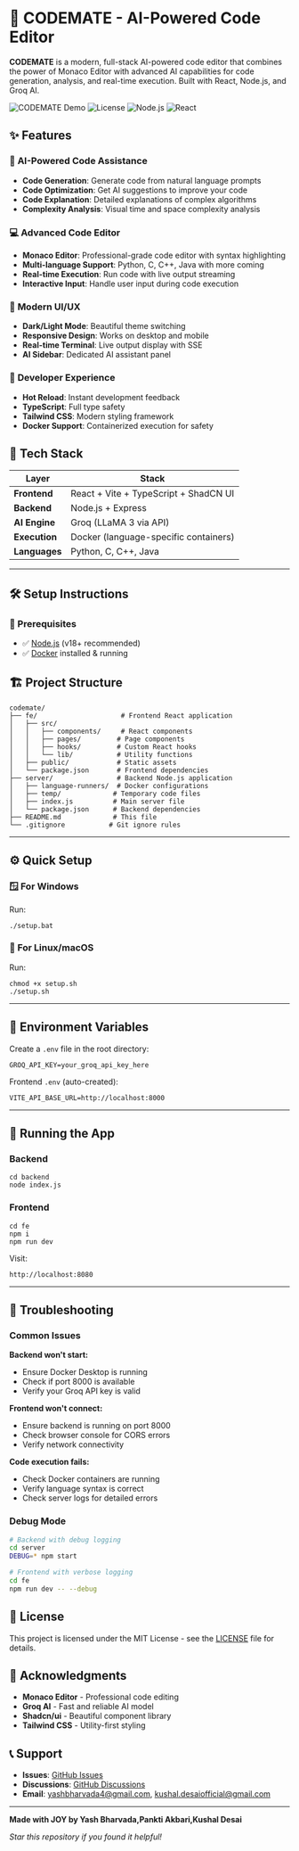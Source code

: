 # 🚀 CODEMATE - AI-Powered Code Editor

**CODEMATE** is a modern, full-stack AI-powered code editor that combines the power of Monaco Editor with advanced AI capabilities for code generation, analysis, and real-time execution. Built with React, Node.js, and Groq AI.

![CODEMATE Demo](https://img.shields.io/badge/Status-Active-brightgreen)
![License](https://img.shields.io/badge/License-MIT-blue)
![Node.js](https://img.shields.io/badge/Node.js-18+-green)
![React](https://img.shields.io/badge/React-18+-blue)

## ✨ Features

### 🤖 **AI-Powered Code Assistance**
- **Code Generation**: Generate code from natural language prompts
- **Code Optimization**: Get AI suggestions to improve your code
- **Code Explanation**: Detailed explanations of complex algorithms
- **Complexity Analysis**: Visual time and space complexity analysis

### 💻 **Advanced Code Editor**
- **Monaco Editor**: Professional-grade code editor with syntax highlighting
- **Multi-language Support**: Python, C, C++, Java with more coming
- **Real-time Execution**: Run code with live output streaming
- **Interactive Input**: Handle user input during code execution

### 🎨 **Modern UI/UX**
- **Dark/Light Mode**: Beautiful theme switching
- **Responsive Design**: Works on desktop and mobile
- **Real-time Terminal**: Live output display with SSE
- **AI Sidebar**: Dedicated AI assistant panel

### 🔧 **Developer Experience**
- **Hot Reload**: Instant development feedback
- **TypeScript**: Full type safety
- **Tailwind CSS**: Modern styling framework
- **Docker Support**: Containerized execution for safety

## 🧠 Tech Stack

| Layer       | Stack                                 |
|-------------|----------------------------------------|
| **Frontend** | React + Vite + TypeScript + ShadCN UI |
| **Backend**  | Node.js + Express                     |
| **AI Engine**| Groq (LLaMA 3 via API)                |
| **Execution**| Docker (language-specific containers) |
| **Languages**| Python, C, C++, Java                  |

---

## 🛠️ Setup Instructions

### 🔁 Prerequisites

- ✅ [Node.js](https://nodejs.org/) (v18+ recommended)
- ✅ [Docker](https://www.docker.com/) installed & running

## 🏗️ Project Structure

```
codemate/
├── fe/                     # Frontend React application
│   ├── src/
│   │   ├── components/     # React components
│   │   ├── pages/         # Page components
│   │   ├── hooks/         # Custom React hooks
│   │   └── lib/           # Utility functions
│   ├── public/            # Static assets
│   └── package.json       # Frontend dependencies
├── server/                # Backend Node.js application
│   ├── language-runners/  # Docker configurations
│   ├── temp/             # Temporary code files
│   ├── index.js          # Main server file
│   └── package.json      # Backend dependencies
├── README.md             # This file
└── .gitignore           # Git ignore rules
```

---

## ⚙️ Quick Setup

### 🪟 For Windows

Run:

    ./setup.bat

### 🐧 For Linux/macOS

Run:

    chmod +x setup.sh
    ./setup.sh

---

## 🔑 Environment Variables

Create a `.env` file in the root directory:

    GROQ_API_KEY=your_groq_api_key_here

Frontend `.env` (auto-created):

    VITE_API_BASE_URL=http://localhost:8000

---

## 🧪 Running the App

### Backend

    cd backend
    node index.js

### Frontend

    cd fe
    npm i
    npm run dev

Visit:

    http://localhost:8080

---

## 🐛 Troubleshooting

### Common Issues

**Backend won't start:**
- Ensure Docker Desktop is running
- Check if port 8000 is available
- Verify your Groq API key is valid

**Frontend won't connect:**
- Ensure backend is running on port 8000
- Check browser console for CORS errors
- Verify network connectivity

**Code execution fails:**
- Check Docker containers are running
- Verify language syntax is correct
- Check server logs for detailed errors

### Debug Mode
```bash
# Backend with debug logging
cd server
DEBUG=* npm start

# Frontend with verbose logging
cd fe
npm run dev -- --debug
```

## 📄 License

This project is licensed under the MIT License - see the [LICENSE](LICENSE) file for details.

## 🙏 Acknowledgments

- **Monaco Editor** - Professional code editing
- **Groq AI** - Fast and reliable AI model
- **Shadcn/ui** - Beautiful component library
- **Tailwind CSS** - Utility-first styling

## 📞 Support

- **Issues**: [GitHub Issues](https://github.com/yourusername/codemate/issues)
- **Discussions**: [GitHub Discussions](https://github.com/yourusername/codemate/discussions)
- **Email**: yashbharvada4@gmail.com, kushal.desaiofficial@gmail.com

---

**Made with JOY by Yash Bharvada,Pankti Akbari,Kushal Desai**

*Star this repository if you found it helpful!* 
